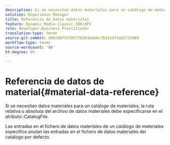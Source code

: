 ```yaml
---
description: Si se necesitan datos materiales para un catálogo de materiales, la ruta relativa o absoluta del archivo de datos materiales debe especificarse en el atributo CatalogFile.
solution: Experience Manager
title: Referencia de datos materiales
feature: Dynamic Media Classic,SDK/API
role: Developer,Business Practitioner
translation-type: tm+mt
source-git-commit: d0bc88f55f857762b3bab4c76d1e3f3dd2733d60
workflow-type: tm+mt
source-wordcount: '86'
ht-degree: 0%

---
```



# Referencia de datos de material{#material-data-reference}

Si se necesitan datos materiales para un catálogo de materiales, la ruta relativa o absoluta del archivo de datos materiales debe especificarse en el atributo::CatalogFile.

Las entradas en el fichero de datos materiales de un catálogo de materiales específico anulan las entradas en el fichero de datos materiales del catálogo por defecto.
